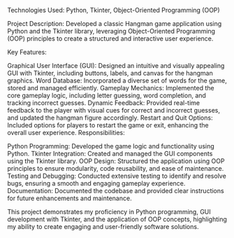 Technologies Used: Python, Tkinter, Object-Oriented Programming (OOP)

Project Description:
Developed a classic Hangman game application using Python and the Tkinter library, leveraging Object-Oriented Programming (OOP) principles to create a structured and interactive user experience.

Key Features:

Graphical User Interface (GUI): Designed an intuitive and visually appealing GUI with Tkinter, including buttons, labels, and canvas for the hangman graphics.
Word Database: Incorporated a diverse set of words for the game, stored and managed efficiently.
Gameplay Mechanics: Implemented the core gameplay logic, including letter guessing, word completion, and tracking incorrect guesses.
Dynamic Feedback: Provided real-time feedback to the player with visual cues for correct and incorrect guesses, and updated the hangman figure accordingly.
Restart and Quit Options: Included options for players to restart the game or exit, enhancing the overall user experience.
Responsibilities:

Python Programming: Developed the game logic and functionality using Python.
Tkinter Integration: Created and managed the GUI components using the Tkinter library.
OOP Design: Structured the application using OOP principles to ensure modularity, code reusability, and ease of maintenance.
Testing and Debugging: Conducted extensive testing to identify and resolve bugs, ensuring a smooth and engaging gameplay experience.
Documentation: Documented the codebase and provided clear instructions for future enhancements and maintenance.

This project demonstrates my proficiency in Python programming, GUI development with Tkinter, and the application of OOP concepts, highlighting my ability to create engaging and user-friendly software solutions.
